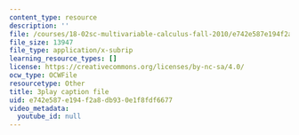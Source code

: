 ```yaml
---
content_type: resource
description: ''
file: /courses/18-02sc-multivariable-calculus-fall-2010/e742e587e194f2a8db930e1f8fdf6677_MosaZngFjZY.srt
file_size: 13947
file_type: application/x-subrip
learning_resource_types: []
license: https://creativecommons.org/licenses/by-nc-sa/4.0/
ocw_type: OCWFile
resourcetype: Other
title: 3play caption file
uid: e742e587-e194-f2a8-db93-0e1f8fdf6677
video_metadata:
  youtube_id: null
---
```

